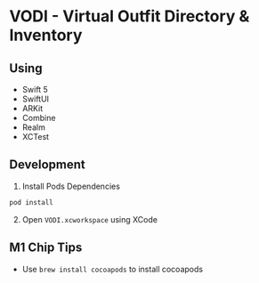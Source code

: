 # VODI - Virtual Outfit Directory & Inventory

## Using

- Swift 5
- SwiftUI
- ARKit
- Combine
- Realm
- XCTest

## Development

1. Install Pods Dependencies 

```sh
pod install
```

2. Open `VODI.xcworkspace` using XCode

## M1 Chip Tips

- Use `brew install cocoapods` to install cocoapods

